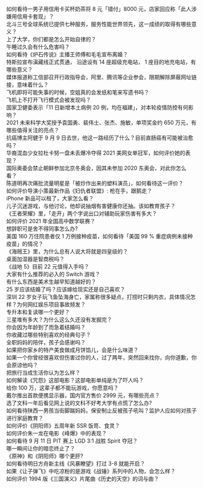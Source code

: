 如何看待一男子用信用卡买杯奶茶将 8 元「错付」8000 元，店家回应称「此人涉嫌用信用卡套现」？  
北斗三号全球系统已提供七种服务，服务性能世界领先，这一成绩的取得有哪些意义？  
上了大学，你们都是怎么开始自律的？  
午睡过久会有什么危害吗？  
如何看待《炉石传说》主播王师傅和毛毛宣布离婚？  
特斯拉宣布滇藏线正式贯通， 沿途设有 14 座超级充电站， 1 座目的地充电站，有哪些意义？  
媒体报道称工信部召开行政指导会，阿里、腾讯等企业参会，限期解除屏蔽网址链接，意味着什么？  
飞机即将可能失事的时候，空姐真的会发纸和笔来写遗书吗？  
飞机上不打开飞行模式会被发现吗？  
国家卫健委表示「11 日新增本土病例 20 例，均在福建」，对本轮疫情防控有何影响？  
2021 未来科学大奖授予袁国勇、裴伟士、张杰、施敏，单项奖金约 650 万元，有哪些值得关注的亮点？  
抗癌博主阿健于 9 月 9 日去世，他这一路经历了什么？目前直肠癌有可能被治愈吗？  
华裔混血少女拉杜卡努一盘未丢爆冷夺得 2021 美网女单冠军，如何评价她的表现？  
国际奥委会禁止朝鲜参加北京冬奥会，因其未参加 2020 东奥会，对此你怎么看？  
陈道明再次痛批流量明星是「被炒作出来的塑料演员」，如何看待这一评价？  
如何评价导演小策最新作品《妇仇者联盟》: 枪在手，跟鹅走？  
iPhone 新品可以租了，大家怎么看？  
儿子沉迷游戏，与他讨论，他却说抽烟有害健康你还抽。该如教育孩子？  
《王者荣耀》里，「走开」两个字说出口对辅助玩家伤害有多大？  
如何评价 2021 年全国高中数学联赛？  
想辞职可是舍不得同事怎么办?  
美国 160 万住院患者仅 1 万例接种疫苗，如何看待「美国 99 % 重症病例未接种疫苗」的情况？  
《海贼王》里，为什么总有人说大将就是四皇级的？  
桌面加湿器是智商税吗？  
《战地 5》目前 22 元值得入手吗？  
大家有什么推荐的必入的 Switch 游戏？  
有什么东西是美术生越早知道越好的？  
25 岁应该结婚了吗？应该嫁给现实还是自己喜欢？  
深圳 22 岁女子玩飞鱼坠海身亡，家属称很多疑点，打捞时只剩内衣，具体情况怎样？为何网红娱乐项目事故频发？  
专升本和复读哪一个更好？  
三星堆有多大？为什么这么久还没有发掘完？  
你会因为年龄到了而急着结婚吗？  
你收藏过哪些特别喜欢的经典句子？  
全职妈妈的陪伴，孩子会感谢吗？  
如果把你家乡的特产美食做成月饼馅儿，会是什么味道？  
如果一个你曾经很喜欢但伤害过你的人，过了两年，突然回来找你，向你道歉，你会原谅他吗？  
把旅行当成生活你认为怎么样？  
如何解读《咒怨》这部电影？这部电影单纯是为了吓人吗？  
给你 100 万，这辈子都不能玩游戏，你愿意吗？  
戴尔推出首款便携显示器，国内官方售价 2999 元，有哪些亮点？  
选了文科一年后看见网上说的文科不好考大学有点慌了怎么办?  
如何看待陕西一男孩当街脚踹妈妈，保安制止反被孩子吼叫？监护人应如何对孩子进行家庭教育？  
如何评价《阴阳师》五周年新 SSR 饭笥、食灵？  
如何评价朱一龙在电影《峰爆》中的表现？  
如何看待 9 月 11 日 PIT 赛上 LGD 3:1 战胜 Spirit 夺冠？  
哪一瞬间让你的暗恋终止了？  
《原神》和《阴阳师》哪个更肝?  
如何看待明日方舟新主线《风暴瞭望》打过 3-8 就能开启？  
如果《让子弹飞》中吃凉粉的是游戏《战锤》系列中的人物，会怎么样？  
如何评价 1994 版《三国演义》片尾曲《历史的天空》的词与曲？  
